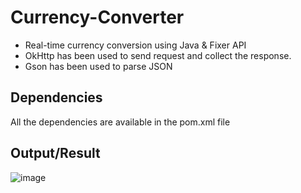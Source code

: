 # Currency-Converter
* Real-time currency conversion using Java &amp; Fixer API
* OkHttp has been used to send request and collect the response.
* Gson has been used to parse JSON

## Dependencies 
All the dependencies are available in the pom.xml file

## Output/Result
![image](https://user-images.githubusercontent.com/24754580/184435774-5cd5f4f1-84c0-45b8-bc7c-fd7ad58813d8.png)
